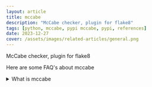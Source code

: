 ```yaml
---
layout: article
title: mccabe
description: "McCabe checker, plugin for flake8"
tags: [python, mccabe, pypi mccabe, pypi, references]
date: 2023-12-27
cover: /assets/images/related-articles/general.png
---
```


McCabe checker, plugin for flake8

Here are some FAQ's about mccabe
<details>
<summary>What is mccabe</summary>
McCabe checker, plugin for flake8
</details>
